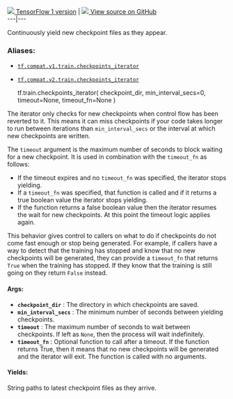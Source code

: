 [ ![](https://tensorflow.google.cn/images/tf_logo_32px.png) TensorFlow 1
version](/versions/r1.15/api_docs/python/tf/train/checkpoints_iterator) |  [
![](https://tensorflow.google.cn/images/GitHub-Mark-32px.png) View source on
GitHub
](https://github.com/tensorflow/tensorflow/blob/r2.0/tensorflow/python/training/checkpoint_utils.py#L137-L200)  
---|---  
  
Continuously yield new checkpoint files as they appear.

### Aliases:

  * [`tf.compat.v1.train.checkpoints_iterator`](/api_docs/python/tf/train/checkpoints_iterator)
  * [`tf.compat.v2.train.checkpoints_iterator`](/api_docs/python/tf/train/checkpoints_iterator)

    
    
    tf.train.checkpoints_iterator(
        checkpoint_dir,
        min_interval_secs=0,
        timeout=None,
        timeout_fn=None
    )
    

The iterator only checks for new checkpoints when control flow has been
reverted to it. This means it can miss checkpoints if your code takes longer
to run between iterations than `min_interval_secs` or the interval at which
new checkpoints are written.

The `timeout` argument is the maximum number of seconds to block waiting for a
new checkpoint. It is used in combination with the `timeout_fn` as follows:

  * If the timeout expires and no `timeout_fn` was specified, the iterator stops yielding.
  * If a `timeout_fn` was specified, that function is called and if it returns a true boolean value the iterator stops yielding.
  * If the function returns a false boolean value then the iterator resumes the wait for new checkpoints. At this point the timeout logic applies again.

This behavior gives control to callers on what to do if checkpoints do not
come fast enough or stop being generated. For example, if callers have a way
to detect that the training has stopped and know that no new checkpoints will
be generated, they can provide a `timeout_fn` that returns `True` when the
training has stopped. If they know that the training is still going on they
return `False` instead.

#### Args:

  * **`checkpoint_dir`** : The directory in which checkpoints are saved.
  * **`min_interval_secs`** : The minimum number of seconds between yielding checkpoints.
  * **`timeout`** : The maximum number of seconds to wait between checkpoints. If left as `None`, then the process will wait indefinitely.
  * **`timeout_fn`** : Optional function to call after a timeout. If the function returns True, then it means that no new checkpoints will be generated and the iterator will exit. The function is called with no arguments.

#### Yields:

String paths to latest checkpoint files as they arrive.

